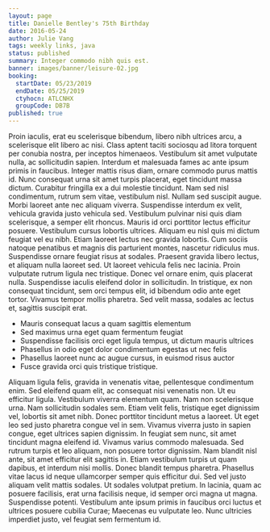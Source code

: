 ```yaml
---
layout: page
title: Danielle Bentley's 75th Birthday
date: 2016-05-24
author: Julie Vang
tags: weekly links, java
status: published
summary: Integer commodo nibh quis est.
banner: images/banner/leisure-02.jpg
booking:
  startDate: 05/23/2019
  endDate: 05/25/2019
  ctyhocn: ATLCNHX
  groupCode: DB7B
published: true
---
```

Proin iaculis, erat eu scelerisque bibendum, libero nibh ultrices arcu, a scelerisque elit libero ac nisi. Class aptent taciti sociosqu ad litora torquent per conubia nostra, per inceptos himenaeos. Vestibulum sit amet vulputate nulla, ac sollicitudin sapien. Interdum et malesuada fames ac ante ipsum primis in faucibus. Integer mattis risus diam, ornare commodo purus mattis id. Nunc consequat urna sit amet turpis placerat, eget tincidunt massa dictum. Curabitur fringilla ex a dui molestie tincidunt. Nam sed nisl condimentum, rutrum sem vitae, vestibulum nisl. Nullam sed suscipit augue. Morbi laoreet ante nec aliquam viverra. Suspendisse interdum ex velit, vehicula gravida justo vehicula sed. Vestibulum pulvinar nisi quis diam scelerisque, a semper elit rhoncus.
Mauris id orci porttitor lectus efficitur posuere. Vestibulum cursus lobortis ultrices. Aliquam eu nisl quis mi dictum feugiat vel eu nibh. Etiam laoreet lectus nec gravida lobortis. Cum sociis natoque penatibus et magnis dis parturient montes, nascetur ridiculus mus. Suspendisse ornare feugiat risus at sodales. Praesent gravida libero lectus, et aliquam nulla laoreet sed. Ut laoreet vehicula felis nec lacinia. Proin vulputate rutrum ligula nec tristique. Donec vel ornare enim, quis placerat nulla. Suspendisse iaculis eleifend dolor in sollicitudin. In tristique, ex non consequat tincidunt, sem orci tempus elit, id bibendum odio ante eget tortor. Vivamus tempor mollis pharetra. Sed velit massa, sodales ac lectus et, sagittis suscipit erat.

* Mauris consequat lacus a quam sagittis elementum
* Sed maximus urna eget quam fermentum feugiat
* Suspendisse facilisis orci eget ligula tempus, ut dictum mauris ultrices
* Phasellus in odio eget dolor condimentum egestas ut nec felis
* Phasellus laoreet nunc ac augue cursus, in euismod risus auctor
* Fusce gravida orci quis tristique tristique.

Aliquam ligula felis, gravida in venenatis vitae, pellentesque condimentum enim. Sed eleifend quam elit, ac consequat nisi venenatis non. Ut eu efficitur ligula. Vestibulum viverra elementum quam. Nam non scelerisque urna. Nam sollicitudin sodales sem. Etiam velit felis, tristique eget dignissim vel, lobortis sit amet nibh. Donec porttitor tincidunt metus a laoreet. Ut eget leo sed justo pharetra congue vel in sem. Vivamus viverra justo in sapien congue, eget ultrices sapien dignissim. In feugiat sem nunc, sit amet tincidunt magna eleifend id. Vivamus varius commodo malesuada. Sed rutrum turpis et leo aliquam, non posuere tortor dignissim. Nam blandit nisl ante, sit amet efficitur elit sagittis in.
Etiam vestibulum turpis ut quam dapibus, et interdum nisi mollis. Donec blandit tempus pharetra. Phasellus vitae lacus id neque ullamcorper semper quis efficitur dui. Sed vel justo aliquam velit mattis sodales. Ut sodales volutpat pretium. In lacinia, quam ac posuere facilisis, erat urna facilisis neque, id semper orci magna ut magna. Suspendisse potenti. Vestibulum ante ipsum primis in faucibus orci luctus et ultrices posuere cubilia Curae; Maecenas eu vulputate leo. Nunc ultricies imperdiet justo, vel feugiat sem fermentum id.
